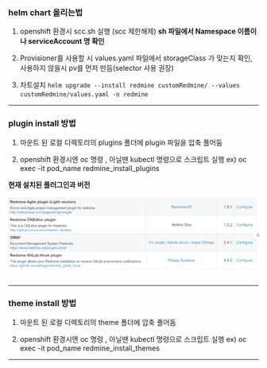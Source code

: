 
### helm chart 올리는법

1. openshift 환경시 scc.sh 실행 (scc 제한해제) **sh 파일에서 Namespace 이름이나 serviceAccount 명 확인**

2. Provisioner를 사용할 시 values.yaml 파일에서 storageClass 가 맞는지 확인, 사용하지 않을시 pv를 먼저 만듬(selector 사용 권장)

3. 차트설치 ```helm upgrade --install redmine customRedmine/ --values customRedmine/values.yaml -n redmine```

--------

### plugin install 방법

1. 마운트 된 로컬 디렉토리의 plugins 폴더에 plugin 파일을 압축 풀어둠

2. openshift 환경시엔 oc 명령 , 아닐땐 kubectl 명령으로 스크립트 실행 
   ex) oc exec -it pod_name redmine_install_plugins
  
  
**현재 설치된 플러그인과 버전**
  
![](./img/installedplugin.png)
  
-----------

### theme install 방법

1. 마운트 된 로컬 디렉토리의 theme 폴더에 압축 풀어돔

2. openshift 환경시엔 oc 명령 , 아닐땐 kubectl 명령으로 스크립트 실행 
  ex) oc exec -it pod_name redmine_install_themes
  
----------

